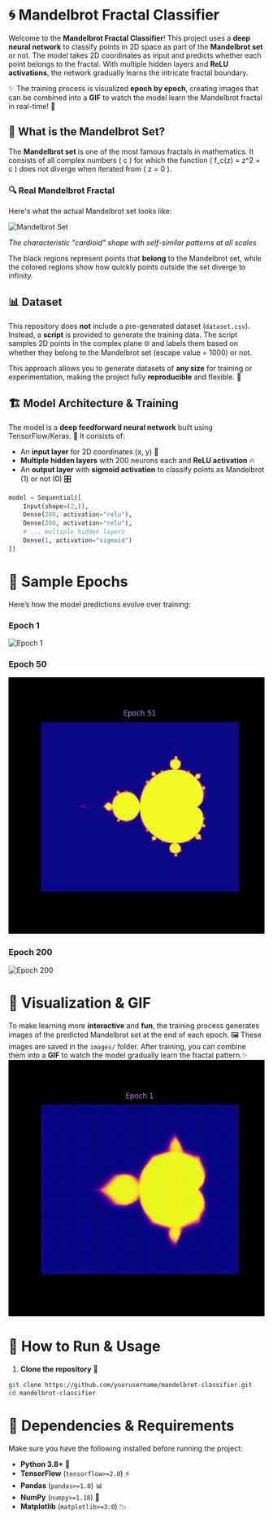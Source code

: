 # 🌀 Mandelbrot Fractal Classifier

Welcome to the **Mandelbrot Fractal Classifier**! This project uses a **deep neural network** to classify points in 2D space as part of the **Mandelbrot set** or not. The model takes 2D coordinates as input and predicts whether each point belongs to the fractal. With multiple hidden layers and **ReLU activations**, the network gradually learns the intricate fractal boundary.  

✨ The training process is visualized **epoch by epoch**, creating images that can be combined into a **GIF** to watch the model learn the Mandelbrot fractal in real-time! 🌟

## 🎯 What is the Mandelbrot Set?

The **Mandelbrot set** is one of the most famous fractals in mathematics. It consists of all complex numbers \( c \) for which the function \( f_c(z) = z^2 + c \) does not diverge when iterated from \( z = 0 \). 

### 🔍 Real Mandelbrot Fractal
Here's what the actual Mandelbrot set looks like:

![Mandelbrot Set](https://upload.wikimedia.org/wikipedia/commons/thumb/2/21/Mandel_zoom_00_mandelbrot_set.jpg/600px-Mandel_zoom_00_mandelbrot_set.jpg)

*The characteristic "cardioid" shape with self-similar patterns at all scales*

The black regions represent points that **belong** to the Mandelbrot set, while the colored regions show how quickly points outside the set diverge to infinity.

## 📊 Dataset

This repository does **not** include a pre-generated dataset (`dataset.csv`). Instead, a **script** is provided to generate the training data. The script samples 2D points in the complex plane 🌐 and labels them based on whether they belong to the Mandelbrot set (escape value = 1000) or not.  

This approach allows you to generate datasets of **any size** for training or experimentation, making the project fully **reproducible** and flexible. 🔄

## 🏗️ Model Architecture & Training

The model is a **deep feedforward neural network** built using TensorFlow/Keras. 🧠 It consists of:

- An **input layer** for 2D coordinates (x, y) 🎯
- **Multiple hidden layers** with 200 neurons each and **ReLU activation** 🔥
- An **output layer** with **sigmoid activation** to classify points as Mandelbrot (1) or not (0) 🎛️

```python
model = Sequential([
    Input(shape=(2,)),
    Dense(200, activation="relu"),
    Dense(200, activation="relu"),
    # ... multiple hidden layers
    Dense(1, activation="sigmoid")
])
```
# 🎥 Sample Epochs

Here’s how the model predictions evolve over training:

### Epoch 1
![Epoch 1](images/1.png)

### Epoch 50
![Epoch 50](images/50.png)

### Epoch 200
![Epoch 200](images/200.png)

# 🎥 Visualization & GIF

To make learning more **interactive** and **fun**, the training process generates images of the predicted Mandelbrot set at the end of each epoch. 🖼️ These images are saved in the `images/` folder. After training, you can combine them into a **GIF** to watch the model gradually learn the fractal pattern.✨  
![Mandelbrot Training GIF](Videos/video.gif)

# 🚀 How to Run & Usage

1. **Clone the repository** 📂

```bash
git clone https://github.com/yourusername/mandelbrot-classifier.git
cd mandelbrot-classifier
```
# 🧩 Dependencies & Requirements

Make sure you have the following installed before running the project:

- **Python 3.8+** 🐍  
- **TensorFlow** (`tensorflow>=2.0`) ⚡  
- **Pandas** (`pandas>=1.0`) 📊  
- **NumPy** (`numpy>=1.18`) 🔢  
- **Matplotlib** (`matplotlib>=3.0`) 📉  


